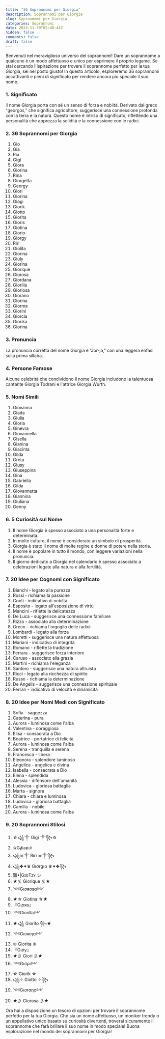 ```yaml
---
title: "36 Soprannomi per Giorgia"
description: Soprannomi per Giorgia
slug: Soprannomi per Giorgia
categories: Soprannomi
date: 2023-11-30T05:40:44Z
hidden: false
comments: false
draft: false
---
```



Benvenuti nel meraviglioso universo dei soprannomi! Dare un soprannome a qualcuno è un modo affettuoso e unico per esprimere il proprio legame. Se stai cercando l'ispirazione per trovare il soprannome perfetto per la tua Giorgia, sei nel posto giusto! In questo articolo, esploreremo 36 soprannomi accattivanti e pieni di significato per rendere ancora più speciale il suo nome.

### 1. Significato

Il nome Giorgia porta con sé un senso di forza e nobiltà. Derivato dal greco "georgos," che significa agricoltore, suggerisce una connessione profonda con la terra e la natura. Questo nome è intriso di significato, riflettendo una personalità che apprezza la solidità e la connessione con le radici.

### 2. 36 Soprannomi per Giorgia

1. Gio
2. Gia
3. Ria
4. Gigi
5. Giora
6. Giorina
7. Rina
8. Giorgetta
9. Georgy
10. Giori
11. Giorina
12. Giogi
13. Giorik
14. Giotto
15. Giorita
16. Gioris
17. Giotina
18. Giorio
19. Giorgy
20. Riri
21. Giolita
22. Giorina
23. Giuly
24. Giorina
25. Giorique
26. Giorosa
27. Giordana
28. Giorilla
29. Gioriosa
30. Giorano
31. Giorina
32. Giorma
33. Giorini
34. Giorcia
35. Giorika
36. Giorina

### 3. Pronuncia

La pronuncia corretta del nome Giorgia è "Jor-ja," con una leggera enfasi sulla prima sillaba.

### 4. Persone Famose

Alcune celebrità che condividono il nome Giorgia includono la talentuosa cantante Giorgia Todrani e l'attrice Giorgia Wurth.

### 5. Nomi Simili

1. Giovanna
2. Giada
3. Giulia
4. Gloria
5. Ginevra
6. Giovannella
7. Gisella
8. Gianina
9. Giacinta
10. Gilda
11. Greta
12. Giusy
13. Giuseppina
14. Gina
15. Gabriella
16. Gilda
17. Giovannetta
18. Giannina
19. Giuliana
20. Genny

### 6. 5 Curiosità sul Nome

1. Il nome Giorgia è spesso associato a una personalità forte e determinata.
2. In molte culture, il nome è considerato un simbolo di prosperità.
3. Giorgia è stato il nome di molte regine e donne di potere nella storia.
4. Il nome è popolare in tutto il mondo, con leggere variazioni nella pronuncia.
5. Il giorno dedicato a Giorgia nel calendario è spesso associato a celebrazioni legate alla natura e alla fertilità.

### 7. 20 Idee per Cognomi con Significato

1. Bianchi - legato alla purezza
2. Rossi - richiama la passione
3. Conti - indicativo di nobiltà
4. Esposito - legato all'esposizione di virtù
5. Mancini - riflette la delicatezza
6. De Luca - suggerisce una connessione familiare
7. Rizzo - associato alla determinazione
8. Greco - richiama l'orgoglio delle radici
9. Lombardi - legato alla forza
10. Moretti - suggerisce una natura affettuosa
11. Mariani - indicativo di integrità
12. Romano - riflette la tradizione
13. Ferrara - suggerisce forza interiore
14. Caruso - associato alla grazia
15. Martini - richiama l'eleganza
16. Santoro - suggerisce una natura altruista
17. Ricci - legato alla ricchezza di spirito
18. Russo - richiama la determinazione
19. De Angelis - suggerisce una connessione spirituale
20. Ferrari - indicativo di velocità e dinamicità

### 8. 20 Idee per Nomi Medi con Significato

1. Sofia - saggezza
2. Caterina - pura
3. Aurora - luminosa come l'alba
4. Valentina - coraggiosa
5. Elisa - consacrata a Dio
6. Beatrice - portatrice di felicità
7. Aurora - luminosa come l'alba
8. Serena - tranquilla e serena
9. Francesca - libera
10. Eleonora - splendore luminoso
11. Angelica - angelica e divina
12. Isabella - consacrata a Dio
13. Elena - splendida
14. Alessia - difensore dell'umanità
15. Ludovica - gloriosa battaglia
16. Marta - signora
17. Chiara - chiara e luminosa
18. Ludovica - gloriosa battaglia
19. Camilla - nobile
20. Aurora - luminosa come l'alba

### 9. 20 Soprannomi Stilosi

1. ☆꧁༒ Gigi ༒꧂☆
2. ✰Gⱥiaຮ✰
3. ꧁☠︎༒ Riri ☠︎༒꧂
4. ꧁✤✦♛ Gισrgια ♛✦✤꧂
5. 難•|GɪᴏTᴢʏ シ︎
6. ★彡 Giorique 彡★
7. ༺Gισяσѕα༻
8. ★☆ Giotina ☆★
9. 『Gισяѕ』
10. ༺Giorilla༻
11. ★꧁ Giorito ꧂★
12. ༺Gισяιηα༻
13. ♔ Giorita ♔
14. 『Gισy』
15. ★彡 Giori 彡★
16. ༺Gισρι༻
17. ☆ Giorik ☆
18. ꧁✧ Giotto ✧꧂
19. ༺Gισrαησ༻
20. ★彡 Giorosa 彡★

Ora hai a disposizione un tesoro di opzioni per trovare il soprannome perfetto per la tua Giorgia. Che sia un nome affettuoso, un moniker trendy o un appellativo unico basato su curiosità divertenti, troverai sicuramente il soprannome che farà brillare il suo nome in modo speciale! Buona esplorazione nel mondo dei soprannomi per Giorgia!